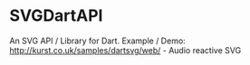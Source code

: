 SVGDartAPI
==========

An SVG API / Library for Dart. Example / Demo: http://kurst.co.uk/samples/dartsvg/web/ - Audio reactive SVG
